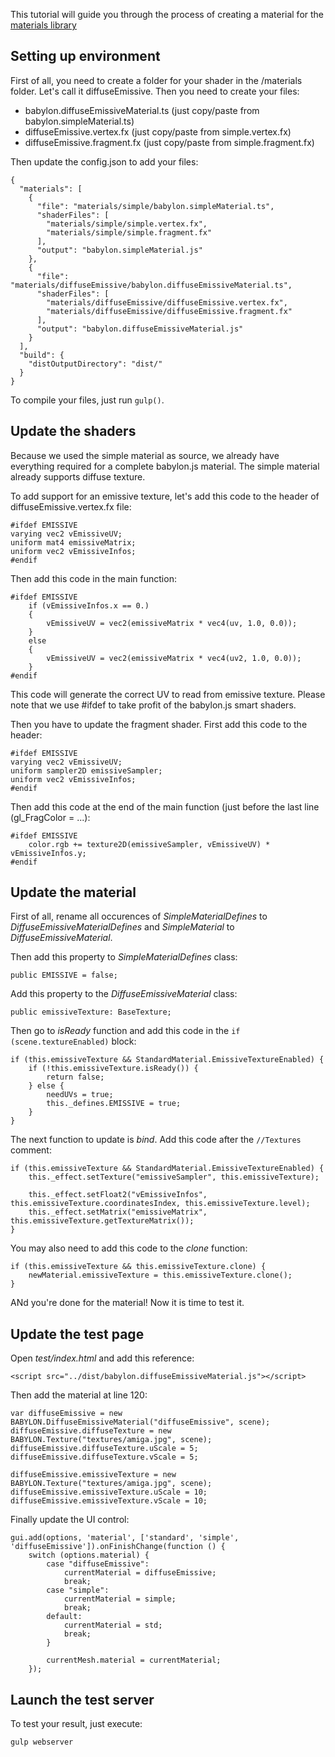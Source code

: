 This tutorial will guide you through the process of creating a material for the [materials library](https://github.com/BabylonJS/Babylon.js/tree/master/materialsLibrary)

## Setting up environment

First of all, you need to create a folder for your shader in the /materials folder. Let's call it diffuseEmissive.
Then you need to create your files:
* babylon.diffuseEmissiveMaterial.ts (just copy/paste from babylon.simpleMaterial.ts)
* diffuseEmissive.vertex.fx (just copy/paste from simple.vertex.fx)
* diffuseEmissive.fragment.fx (just copy/paste from simple.fragment.fx)

Then update the config.json to add your files:

```
{
  "materials": [
    {
      "file": "materials/simple/babylon.simpleMaterial.ts",
      "shaderFiles": [
        "materials/simple/simple.vertex.fx",
        "materials/simple/simple.fragment.fx"
      ],
      "output": "babylon.simpleMaterial.js"
    },
	{
      "file": "materials/diffuseEmissive/babylon.diffuseEmissiveMaterial.ts",
      "shaderFiles": [
        "materials/diffuseEmissive/diffuseEmissive.vertex.fx",
        "materials/diffuseEmissive/diffuseEmissive.fragment.fx"
      ],
      "output": "babylon.diffuseEmissiveMaterial.js"
    }
  ],
  "build": {
    "distOutputDirectory": "dist/"
  }
}
```

To compile your files, just run `gulp()`.

## Update the shaders

Because we used the simple material as source, we already have everything required for a complete babylon.js material.
The simple material already supports diffuse texture.

To add support for an emissive texture, let's add this code to the header of diffuseEmissive.vertex.fx file:

```
#ifdef EMISSIVE 
varying vec2 vEmissiveUV; 
uniform mat4 emissiveMatrix; 
uniform vec2 vEmissiveInfos; 
#endif 
```

Then add this code in the main function:

```
#ifdef EMISSIVE
	if (vEmissiveInfos.x == 0.)
	{
		vEmissiveUV = vec2(emissiveMatrix * vec4(uv, 1.0, 0.0));
	}
	else
	{
		vEmissiveUV = vec2(emissiveMatrix * vec4(uv2, 1.0, 0.0));
	}
#endif
```

This code will generate the correct UV to read from emissive texture. Please note that we use #ifdef to take profit of the babylon.js smart shaders.

Then you have to update the fragment shader. First add this code to the header:

```
#ifdef EMISSIVE
varying vec2 vEmissiveUV;
uniform sampler2D emissiveSampler;
uniform vec2 vEmissiveInfos;
#endif
```

Then add this code at the end of the main function (just before the last line (gl_FragColor = ...):

```
#ifdef EMISSIVE
	color.rgb += texture2D(emissiveSampler, vEmissiveUV) * vEmissiveInfos.y;
#endif
```

## Update the material

First of all, rename all occurences of *SimpleMaterialDefines* to *DiffuseEmissiveMaterialDefines* and *SimpleMaterial* to *DiffuseEmissiveMaterial*.

Then add this property to *SimpleMaterialDefines* class:

```
public EMISSIVE = false;
```

Add this property to the *DiffuseEmissiveMaterial* class:

```
public emissiveTexture: BaseTexture;
```

Then go to *isReady* function and add this code in the `if (scene.textureEnabled)` block:

```
if (this.emissiveTexture && StandardMaterial.EmissiveTextureEnabled) {
	if (!this.emissiveTexture.isReady()) {
    	return false;
    } else {
    	needUVs = true;
        this._defines.EMISSIVE = true;
	}
} 
```		

The next function to update is *bind*. Add this code after the `//Textures` comment:

```
if (this.emissiveTexture && StandardMaterial.EmissiveTextureEnabled) {
	this._effect.setTexture("emissiveSampler", this.emissiveTexture);

    this._effect.setFloat2("vEmissiveInfos", this.emissiveTexture.coordinatesIndex, this.emissiveTexture.level);
    this._effect.setMatrix("emissiveMatrix", this.emissiveTexture.getTextureMatrix());
}
```

You may also need to add this code to the *clone* function:

```
if (this.emissiveTexture && this.emissiveTexture.clone) {
	newMaterial.emissiveTexture = this.emissiveTexture.clone();
}
```		

ANd you're done for the material! Now it is time to test it.

## Update the test page

Open *test/index.html* and add this reference:

```
<script src="../dist/babylon.diffuseEmissiveMaterial.js"></script>
```

Then add the material at line 120:

```
var diffuseEmissive = new BABYLON.DiffuseEmissiveMaterial("diffuseEmissive", scene); 
diffuseEmissive.diffuseTexture = new BABYLON.Texture("textures/amiga.jpg", scene); 
diffuseEmissive.diffuseTexture.uScale = 5; 
diffuseEmissive.diffuseTexture.vScale = 5; 

diffuseEmissive.emissiveTexture = new BABYLON.Texture("textures/amiga.jpg", scene); 
diffuseEmissive.emissiveTexture.uScale = 10; 
diffuseEmissive.emissiveTexture.vScale = 10;
```

Finally update the UI control:

```
gui.add(options, 'material', ['standard', 'simple', 'diffuseEmissive']).onFinishChange(function () {
	switch (options.material) {
		case "diffuseEmissive":
			currentMaterial = diffuseEmissive;
			break;
		case "simple":
			currentMaterial = simple;
			break;
		default:
			currentMaterial = std;
			break;
		}

		currentMesh.material = currentMaterial;
	});
```

## Launch the test server

To test your result, just execute:

```
gulp webserver
```

